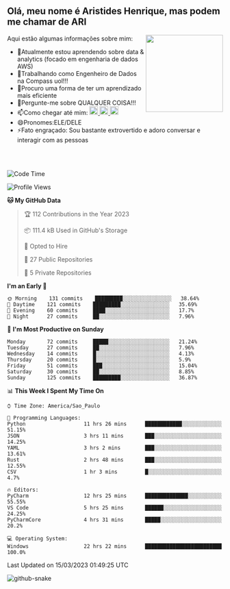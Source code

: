## Olá, meu nome é Aristides Henrique, mas podem me chamar de ARI

<div >
Aqui estão algumas informações sobre mim:<img align="right" height="180em" src="https://user-images.githubusercontent.com/97318481/177042589-45d62122-82a9-4a32-b3a7-87b322825b2f.png">
</div>

- 🌱Atualmente estou aprendendo sobre data & analytics (focado em engenharia de dados AWS)
- 👯Trabalhando como Engenheiro de Dados na Compass uol!!!
- 🤔Procuro uma forma de ter um aprendizado mais eficiente
- 💬Pergunte-me sobre QUALQUER COISA!!!
- 📫Como chegar até mim:
  <a href="https://www.instagram.com/aryhenry/" target="_blank">
  <img src="https://img.shields.io/badge/-Instagram-%23E4405F?style=for-the-badge&logo=instagram&logoColor=black" height="20px">
  </a>
  <a href="https://www.linkedin.com/in/aristides-henrique/" target="_blank">
  <img src="https://img.shields.io/badge/-LinkedIn-%230077B5?style=for-the-badge&logo=linkedin&logoColor=black" height="20px">
  </a> 
  <a href="mailto:arihenriqueuna@gmail.com">
  <img src="https://img.shields.io/badge/-Gmail-%23333?style=for-the-badge&logo=gmail&logoColor=white" height="20px">
  </a>
- 😄Pronomes:ELE/DELE
- ⚡Fato engraçado: Sou bastante extrovertido e adoro conversar e interagir com as pessoas
<br/>
<br/>


<!--START_SECTION:waka-->
![Code Time](http://img.shields.io/badge/Code%20Time-477%20hrs%2030%20mins-blue)

![Profile Views](http://img.shields.io/badge/Profile%20Views-504-blue)

**🐱 My GitHub Data** 

> 🏆 112 Contributions in the Year 2023
 > 
> 📦 111.4 kB Used in GitHub's Storage 
 > 
> 💼 Opted to Hire
 > 
> 📜 27 Public Repositories 
 > 
> 🔑 5 Private Repositories  
 > 
**I'm an Early 🐤** 

```text
🌞 Morning    131 commits    █████████░░░░░░░░░░░░░░░░   38.64% 
🌇 Daytime    121 commits    █████████░░░░░░░░░░░░░░░░   35.69% 
🌃 Evening    60 commits     ████░░░░░░░░░░░░░░░░░░░░░   17.7% 
🌙 Night      27 commits     ██░░░░░░░░░░░░░░░░░░░░░░░   7.96%

```
📅 **I'm Most Productive on Sunday** 

```text
Monday       72 commits     █████░░░░░░░░░░░░░░░░░░░░   21.24% 
Tuesday      27 commits     ██░░░░░░░░░░░░░░░░░░░░░░░   7.96% 
Wednesday    14 commits     █░░░░░░░░░░░░░░░░░░░░░░░░   4.13% 
Thursday     20 commits     █░░░░░░░░░░░░░░░░░░░░░░░░   5.9% 
Friday       51 commits     ███░░░░░░░░░░░░░░░░░░░░░░   15.04% 
Saturday     30 commits     ██░░░░░░░░░░░░░░░░░░░░░░░   8.85% 
Sunday       125 commits    █████████░░░░░░░░░░░░░░░░   36.87%

```


📊 **This Week I Spent My Time On** 

```text
⌚︎ Time Zone: America/Sao_Paulo

💬 Programming Languages: 
Python                   11 hrs 26 mins      ████████████░░░░░░░░░░░░░   51.15% 
JSON                     3 hrs 11 mins       ███░░░░░░░░░░░░░░░░░░░░░░   14.25% 
YAML                     3 hrs 2 mins        ███░░░░░░░░░░░░░░░░░░░░░░   13.61% 
Rust                     2 hrs 48 mins       ███░░░░░░░░░░░░░░░░░░░░░░   12.55% 
CSV                      1 hr 3 mins         █░░░░░░░░░░░░░░░░░░░░░░░░   4.7%

🔥 Editors: 
PyCharm                  12 hrs 25 mins      ██████████████░░░░░░░░░░░   55.55% 
VS Code                  5 hrs 25 mins       ██████░░░░░░░░░░░░░░░░░░░   24.25% 
PyCharmCore              4 hrs 31 mins       █████░░░░░░░░░░░░░░░░░░░░   20.2%

💻 Operating System: 
Windows                  22 hrs 22 mins      █████████████████████████   100.0%

```


 Last Updated on 15/03/2023 01:49:25 UTC
<!--END_SECTION:waka-->

<img alt="github-snake" src="https://github.com/AriHenrique/AriHenrique/blob/output/github-contribution-grid-snake-dark.svg" />


